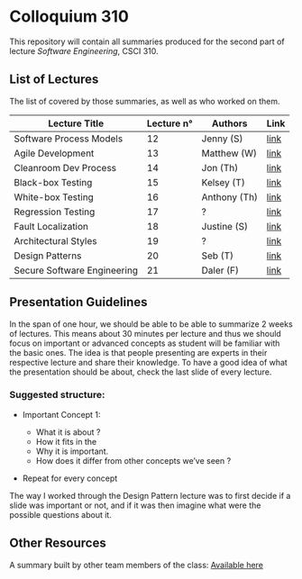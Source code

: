 # Colloquium 310

This repository will contain all summaries produced for the second part of lecture _Software Engineering_, CSCI 310.

## List of Lectures

The list of covered by those summaries, as well as who worked on them.

Lecture Title               | Lecture n° | Authors                             | Link
----------------------------|------------|-------------------------------------|------
Software Process Models     | 12         | Jenny (S)                           | [link](http://www.github.com/seba-1511/colloquium_310/blob/master/summaries/)
Agile Development           | 13         | Matthew (W)                         | [link](http://www.github.com/colloquium_310/blob/master/summaries/)
Cleanroom Dev Process       | 14         | Jon (Th)                            | [link](http://www.github.com/seba-1511/colloquium_310/blob/master/summaries/)
Black-box Testing           | 15         | Kelsey (T)                          | [link](http://www.github.com/seba-1511/colloquium_310/blob/master/summaries/BBTesting.md)              
White-box Testing           | 16         | Anthony (Th)                        | [link](http://www.github.com/seba-1511/colloquium_310/blob/master/summaries/)
Regression Testing          | 17         | ?                                   | [link](http://www.github.com/seba-1511/colloquium_310/blob/master/summaries/)
Fault Localization          | 18         | Justine (S)                         | [link](http://www.github.com/seba-1511/colloquium_310/blob/master/summaries/)
Architectural Styles        | 19         | ?                                   | [link](http://www.github.com/seba-1511/colloquium_310/blob/master/summaries/)
Design Patterns             | 20         | Seb (T)                             | [link](http://www.github.com/seba-1511/colloquium_310/blob/master/summaries/DesignPatterns.md)
Secure Software Engineering | 21         | Daler (F)                               | [link](http://www.github.com/seba-1511/colloquium_310/blob/master/summaries/)

## Presentation Guidelines

In the span of one hour, we should be able to be able to summarize 2 weeks of lectures. This means about 30 minutes per lecture and thus we should focus on important or advanced concepts as student will be familiar with the basic ones. The idea is that people presenting are experts in their respective lecture and share their knowledge. To have a good idea of what the presentation should be about, check the last slide of every lecture.

### Suggested structure:

* Important Concept 1:
    * What it is about ?
    * How it fits in the 
    * Why it is important.
    * How does it differ from other concepts we’ve seen ?

* Repeat for every concept

The way I worked through the Design Pattern lecture was to first decide if a slide was important or not, and if it was then imagine what were the possible questions about it.

## Other Resources

A summary built by other team members of the class: [Available here](https://docs.google.com/a/usc.edu/document/d/1Sq-aJOKIpdxkiEUAWjD4DB6DqkHIuCB2MMWoevIOm-Q/edit?usp=sharing_eid)
